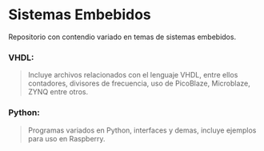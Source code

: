 # Sistemas Embebidos

Repositorio con contendio variado en temas de sistemas embebidos.

### VHDL:

>Incluye archivos relacionados con el lenguaje VHDL, entre ellos contadores, divisores de frecuencia, uso de PicoBlaze, Microblaze, ZYNQ entre otros.


### Python:

>Programas variados en Python, interfaces y demas, incluye ejemplos para uso en Raspberry.